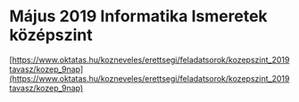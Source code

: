 # Május 2019 Informatika Ismeretek középszint

[https://www.oktatas.hu/kozneveles/erettsegi/feladatsorok/kozepszint_2019tavasz/kozep_9nap](https://www.oktatas.hu/kozneveles/erettsegi/feladatsorok/kozepszint_2019tavasz/kozep_9nap)